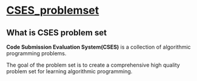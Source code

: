 # [CSES_problemset](https://cses.fi/problemset/list/)
## What is **CSES problem set**
**Code Submission Evaluation System(CSES)** is a collection of algorithmic programming problems.

The goal of the problem set is to create a comprehensive high quality problem set for learning algorithmic programming. 


